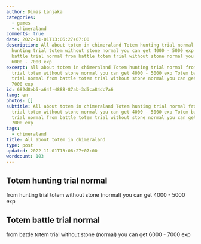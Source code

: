 ```yaml
---
author: Dimas Lanjaka
categories:
  - games
  - chimeraland
comments: true
date: 2022-11-01T13:06:27+07:00
description: All about totem in chimeraland Totem hunting trial normal from
  hunting trial totem without stone normal you can get 4000 - 5000 exp Totem
  battle trial normal from battle totem trial without stone normal you can get
  6000 - 7000 exp
excerpt: All about totem in chimeraland Totem hunting trial normal from hunting
  trial totem without stone normal you can get 4000 - 5000 exp Totem battle
  trial normal from battle totem trial without stone normal you can get 6000 -
  7000 exp
id: 682d8eb5-a64f-4888-87ab-3d5ca84dc7a6
lang: en
photos: []
subtitle: All about totem in chimeraland Totem hunting trial normal from hunting
  trial totem without stone normal you can get 4000 - 5000 exp Totem battle
  trial normal from battle totem trial without stone normal you can get 6000 -
  7000 exp
tags:
  - chimeraland
title: All about totem in chimeraland
type: post
updated: 2022-11-01T13:06:27+07:00
wordcount: 103
---
```


## Totem hunting trial normal

from hunting trial totem without stone (normal) you can get 4000 - 5000 exp

## Totem battle trial normal 
from battle totem trial without stone (normal) you can get 6000 - 7000 exp
